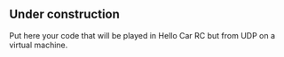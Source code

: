 ## Under construction

Put here your code that will be played in Hello Car RC but from UDP on a virtual machine.
